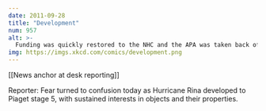 ```yaml
---
date: 2011-09-28
title: "Development"
num: 957
alt: >-
  Funding was quickly restored to the NHC and the APA was taken back off hurricane forecast duty.
img: https://imgs.xkcd.com/comics/development.png
---
```

[[News anchor at desk reporting]]

Reporter: Fear turned to confusion today as Hurricane Rina developed to Piaget stage 5, with sustained interests in objects and their properties.

